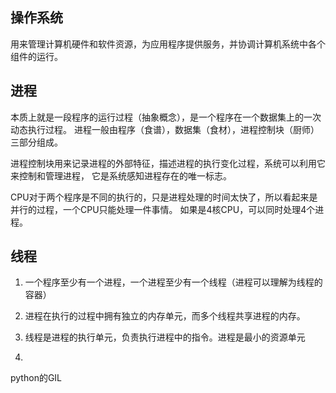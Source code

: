 ## 操作系统

用来管理计算机硬件和软件资源，为应用程序提供服务，并协调计算机系统中各个组件的运行。


## 进程
本质上就是一段程序的运行过程（抽象概念），是一个程序在一个数据集上的一次动态执行过程。
进程一般由程序（食谱），数据集（食材），进程控制块（厨师）三部分组成。


进程控制块用来记录进程的外部特征，描述进程的执行变化过程，系统可以利用它来控制和管理进程，
它是系统感知进程存在的唯一标志。

CPU对于两个程序是不同的执行的，只是进程处理的时间太快了，所以看起来是并行的过程，一个CPU只能处理一件事情。
如果是4核CPU，可以同时处理4个进程。


## 线程
1. 一个程序至少有一个进程，一个进程至少有一个线程（进程可以理解为线程的容器）

2. 进程在执行的过程中拥有独立的内存单元，而多个线程共享进程的内存。

3. 线程是进程的执行单元，负责执行进程中的指令。进程是最小的资源单元

4. 

python的GIL
















